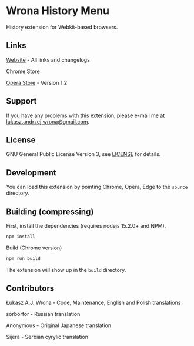 # Wrona History Menu
History extension for Webkit-based browsers.

## Links

[Website](http://layv.net/history-menu/) - All links and changelogs

[Chrome Store](https://chrome.google.com/webstore/detail/wrona-history-menu/fhibbdoaickjpmmhemkompghjjmpjdpj)

[Opera Store](https://addons.opera.com/en-gb/extensions/details/wrona-history-menu/) - Version 1.2

## Support

If you have any problems with this extension, please e-mail me at
[lukasz.andrzej.wrona@gmail.com](lukasz.andrzej.wrona@gmail.com).

## License

GNU General Public License Version 3, see
[LICENSE](https://github.com/LAJW/history-menu/blob/master/LICENSE) for
details.

## Development
You can load this extension by pointing Chrome, Opera, Edge to the `source`
directory.

## Building (compressing)
First, install the dependencies (requires nodejs 15.2.0+ and NPM).

```bash
npm install
```

Build (Chrome version)
```bash
npm run build
```

The extension will show up in the `build` directory.

## Contributors

Łukasz A.J. Wrona - Code, Maintenance, English and Polish translations

sorborfor - Russian translation

Anonymous - Original Japanese translation

Sijera - Serbian cyrylic translation
